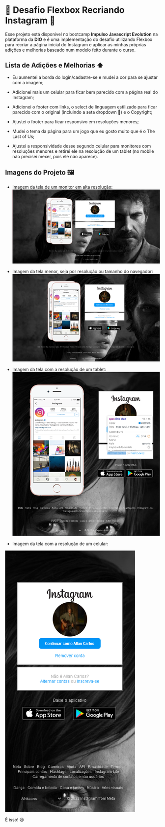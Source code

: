 # 🚀 Desafio Flexbox Recriando Instagram 🚀

Esse projeto está disponível no bootcamp **Impulso Javascript Evolution** na plataforma da **DIO** e é uma implementação do desafio utilizando Flexbox para recriar a página inicial do Instagram e aplicar as minhas próprias adições e melhorias baseado num modelo feito durante o curso.

## Lista de Adições e Melhorias ⬆️

 - Eu aumentei a borda do login/cadastre-se e mudei a cor para se ajustar com a imagem;

 - Adicionei mais um celular para ficar bem parecido com a página real do Instagram;

 - Adicionei o footer com links, o select de linguagem estilizado para ficar parecido com o original (incluindo a seta dropdown 🔽) e o Copyright;

  - Ajustei o footer para ficar responsivo em resoluções menores;

 - Mudei o tema da página para um jogo que eu gosto muito que é o The Last of Us;

 - Ajustei a responsividade desse segundo celular para monitores com resoluções menores e retirei ele na resolução de um tablet (no mobile não precisei mexer, pois ele não aparece).

## Imagens do Projeto 🖼️

- Imagem da tela de um monitor em alta resolução: ![Tela resolução principal](./img/prints/main.png)

- Imagem da tela menor, seja por resolução ou tamanho do navegador: ![Tela resolução menor](./img/prints/main-2.png)

- Imagem da tela com a resolução de um tablet: ![Tela resolução tablet](./img/prints/tablet.png)

- Imagem da tela com a resolução de um celular: 

![Tela resolução celular](./img/prints/celular.png)

É isso! 😃
